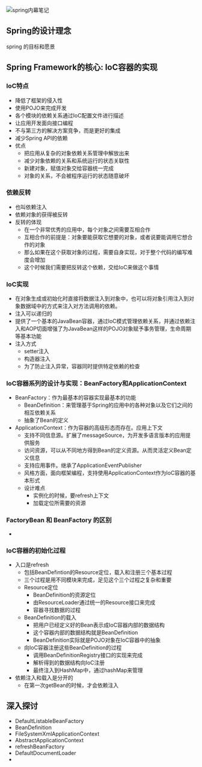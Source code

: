 ![spring内幕笔记](https://github.com/MagnetoWang/ideas-I-guess/blob/master/markdown-for-document-organization-management/manage-pictures/java-spring-notes.png)

## Spring的设计理念
spring 的目标和愿景

## Spring Framework的核心: IoC容器的实现
### IoC特点
- 降低了框架的侵入性
- 使用POJO来完成开发
- 各个模块的依赖关系通过IoC配置文件进行描述
- 让应用开发面向接口编程
- 不与第三方的解决方案竞争，而是更好的集成
- 减少Spring API的依赖
- 优点
  - 把应用从复杂的对象依赖关系管理中解放出来
  - 减少对象依赖的关系和系统运行的状态关联性
  - 新建对象，赋值对象交给容器统一完成
  - 对象的关系，不会被程序运行的状态随意破坏

### 依赖反转
- 也叫依赖注入
- 依赖对象的获得被反转
- 反转的体现
  - 在一个非常优秀的应用中，每个对象之间需要互相合作
  - 互相合作的前提是：对象要能获取它想要的对象，或者说要能调用它想合作的对象
  - 那么如果在这个获取对象的过程，需要自身实现，对于整个代码的编写难度会增加
  - 这个时候我们需要把反转这个依赖，交给IoC来做这个事情

### IoC实现

- 在对象生成或初始化时直接将数据注入到对象中，也可以将对象引用注入到对象数据域中的方式来注入对方法调用的依赖。
- 注入可以递归的
- 提供了一个基本的JavaBean容器，通过IoC模式管理依赖关系，并通过依赖注入和AOP切面增强了为JavaBean这样的POJO对象赋予事务管理，生命周期等基本功能
- 注入方式
  - setter注入
  - 构造器注入
  - 为了防止注入异常，容器同时提供特定依赖的检查

### IoC容器系列的设计与实现：BeanFactory和ApplicationContext

- BeanFactory：作为最基本的容器实现最基本的功能
  - BeanDefinition：来管理基于Spring的应用中的各种对象以及它们之间的相互依赖关系
  - 抽象了Bean的定义
- ApplicationContext：作为容器的高级形态而存在。应用上下文
  - 支持不同信息源。扩展了messageSource，为开发多语言版本的应用提供服务
  - 访问资源，可以从不同地方得到Bean的定义资源。从而灵活定义Bean定义信息
  - 支持应用事件。继承了ApplicationEventPublisher
  - 风格方面，面向框架编程，支持使用ApplicationContext作为IoC容器的基本形式
  - 设计难点
    - 实例化的时候，要refresh上下文
    - 加载定位所需要的资源

### FactoryBean 和 BeanFactory 的区别

- 

### IoC容器的初始化过程

- 入口是refresh
  - 包括BeanDefintion的Resource定位，载入和注册三个基本过程
  - 三个过程是用不同模块来完成，足见这个三个过程之复杂和重要
  - Resource定位
    - BeanDefinition的资源定位
    - 由ResourceLoader通过统一的Resource接口来完成
    - 容器寻找数据的过程
  - BeanDefinition的载入
    - 把用户已经定义好的Bean表示成IoC容器内部的数据结构
    - 这个容器内部的数据结构就是BeanDefinition
    - BeanDefinition实际就是POJO对象在IoC容器中的抽象
  - 向IoC容器注册这些BeanDefinition的过程
    - 调用BeanDefinitionRegistry接口的实现来完成
    - 解析得到的数据结构向IoC注册
    - 最终注入到HashMap中，通过hashMap来管理
- 依赖注入和载入是分开的
  - 在第一次getBean的时候，才会依赖注入







## 深入探讨

- DefaultListableBeanFactory
- BeanDefinition
- FileSystemXmlApplicationContext
- AbstractApplicationContext
- refreshBeanFactory
- DefaultDocumentLoader
- 
































